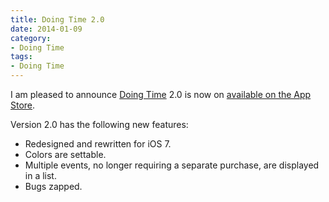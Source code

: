 ```yaml
---
title: Doing Time 2.0
date: 2014-01-09
category:
- Doing Time
tags:
- Doing Time
---
```


I am pleased to announce [Doing Time](/doing-time) 2.0 is now on [available on the App Store](http://axsw.co/gdZJa6).

Version 2.0 has the following new features:

-   Redesigned and rewritten for iOS 7.
-   Colors are settable.
-   Multiple events, no longer requiring a separate purchase, are displayed in a list.
-   Bugs zapped.
